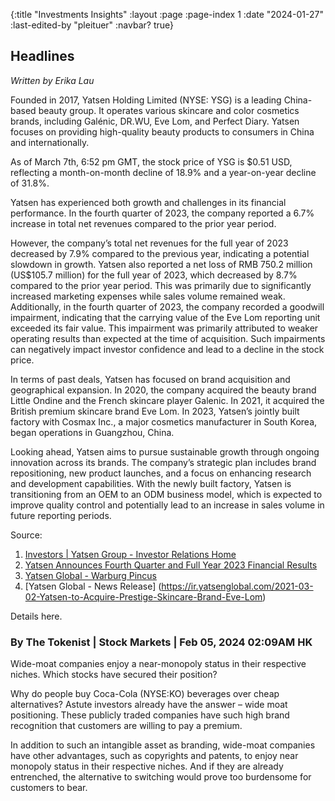 {:title "Investments Insights"
 :layout :page
 :page-index 1
 :date "2024-01-27"
 :last-edited-by "pleituer"
 :navbar? true}

## Headlines

<x-accordion summary="The first Chinese cosmetic brand listed in NYSE:Yatsen">
<i>Written by Erika Lau</i>
<br>
<p>Founded in 2017, Yatsen Holding Limited (NYSE: YSG) is a leading China-based beauty group. It operates various skincare and color cosmetics brands, including Galénic, DR.WU, Eve Lom, and Perfect Diary. Yatsen focuses on providing high-quality beauty products to consumers in China and internationally.</p>
<p>As of March 7th, 6:52 pm GMT, the stock price of YSG is $0.51 USD, reflecting a month-on-month decline of 18.9% and a year-on-year decline of 31.8%.</p>
<p>Yatsen has experienced both growth and challenges in its financial performance. In the fourth quarter of 2023, the company reported a 6.7% increase in total net revenues compared to the prior year period.</p>
<p>However, the company’s total net revenues for the full year of 2023 decreased by 7.9% compared to the previous year, indicating a potential slowdown in growth. Yatsen also reported a net loss of RMB 750.2 million (US$105.7 million) for the full year of 2023, which decreased by 8.7% compared to the prior year period. This was primarily due to significantly increased marketing expenses while sales volume remained weak. Additionally, in the fourth quarter of 2023, the company recorded a goodwill impairment, indicating that the carrying value of the Eve Lom reporting unit exceeded its fair value. This impairment was primarily attributed to weaker operating results than expected at the time of acquisition. Such impairments can negatively impact investor confidence and lead to a decline in the stock price.</p>
<p>In terms of past deals, Yatsen has focused on brand acquisition and geographical expansion. In 2020, the company acquired the beauty brand Little Ondine and the French skincare player Galenic. In 2021, it acquired the British premium skincare brand Eve Lom. In 2023, Yatsen’s jointly built factory with Cosmax Inc., a major cosmetics manufacturer in South Korea, began operations in Guangzhou, China.</p>
<p>Looking ahead, Yatsen aims to pursue sustainable growth through ongoing innovation across its brands. The company’s strategic plan includes brand repositioning, new product launches, and a focus on enhancing research and development capabilities. With the newly built factory, Yatsen is transitioning from an OEM to an ODM business model, which is expected to improve quality control and potentially lead to an increase in sales volume in future reporting periods.</p>

Source:
1. [Investors | Yatsen Group - Investor Relations Home](https://ir.yatsenglobal.com/)
2. [Yatsen Announces Fourth Quarter and Full Year 2023 Financial Results](https://www.prnewswire.com/news-releases/yatsen-announces-fourth-quarter-and-full-year-2023-financial-results-302081184.html)
3. [Yatsen Global - Warburg Pincus](https://warburgpincus.com/investments/yatsen-global/)
4. [Yatsen Global - News Release] (https://ir.yatsenglobal.com/2021-03-02-Yatsen-to-Acquire-Prestige-Skincare-Brand-Eve-Lom)

</x-accordion>

<x-accordion summary="China Cuts LPR Rate, RBA Sounds Hawkish as Focus Shifts to US Retailer">

Details here.

</x-accordion>

<x-accordion summary="3 Wide-Moat Stocks Worth Buying in 2024">

### By The Tokenist | Stock Markets | Feb 05, 2024 02:09AM HK

Wide-moat companies enjoy a near-monopoly status in their respective niches. Which stocks have secured their position?

Why do people buy Coca-Cola (NYSE:KO) beverages over cheap alternatives? Astute investors already have the answer – wide moat positioning. These publicly traded companies have such high brand recognition that customers are willing to pay a premium.

In addition to such an intangible asset as branding, wide-moat companies have other advantages, such as copyrights and patents, to enjoy near monopoly status in their respective niches. And if they are already entrenched, the alternative to switching would prove too burdensome for customers to bear.

</x-accordion>